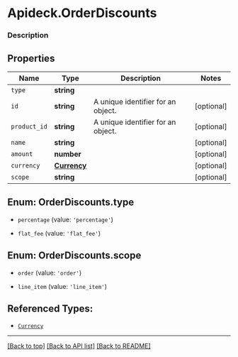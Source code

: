 # Apideck.OrderDiscounts

### Description

## Properties
Name | Type | Description | Notes
------------ | ------------- | ------------- | -------------
`type` | **string** |  | 
`id` | **string** | A unique identifier for an object. | [optional] 
`product_id` | **string** | A unique identifier for an object. | [optional] 
`name` | **string** |  | [optional] 
`amount` | **number** |  | [optional] 
`currency` | [**Currency**](Currency.md) |  | [optional] 
`scope` | **string** |  | [optional] 





<a name="OrderDiscountsType"></a>
## Enum: OrderDiscounts.type


* `percentage` (value: `'percentage'`)

* `flat_fee` (value: `'flat_fee'`)




<a name="OrderDiscountsScope"></a>
## Enum: OrderDiscounts.scope


* `order` (value: `'order'`)

* `line_item` (value: `'line_item'`)




## Referenced Types:





* [`Currency`](Currency.md)


---

[[Back to top]](#) [[Back to API list]](../../../../README.md#documentation-for-api-endpoints) [[Back to README]](../../../../README.md)


